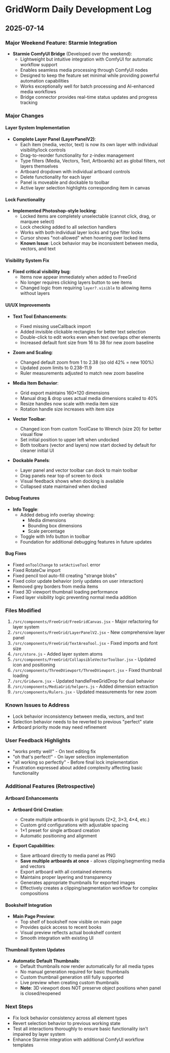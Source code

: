 # GridWorm Daily Development Log

## 2025-07-14

### Major Weekend Feature: Starmie Integration
- **Starmie ComfyUI Bridge** (Developed over the weekend):
  - Lightweight but intuitive integration with ComfyUI for automatic workflow support
  - Enables seamless media processing through ComfyUI nodes
  - Designed to keep the feature set minimal while providing powerful automation capabilities
  - Works exceptionally well for batch processing and AI-enhanced media workflows
  - Bridge connector provides real-time status updates and progress tracking

### Major Changes

#### Layer System Implementation
- **Complete Layer Panel (LayerPanelV2)**:
  - Each item (media, vector, text) is now its own layer with individual visibility/lock controls
  - Drag-to-reorder functionality for z-index management
  - Type filters (Media, Vectors, Text, Artboards) act as global filters, not layers themselves
  - Artboard dropdown with individual artboard controls
  - Delete functionality for each layer
  - Panel is moveable and dockable to toolbar
  - Active layer selection highlights corresponding item in canvas

#### Lock Functionality
- **Implemented Photoshop-style locking**:
  - Locked items are completely unselectable (cannot click, drag, or marquee select)
  - Lock checking added to all selection handlers
  - Works with both individual layer locks and type filter locks
  - Cursor shows "not-allowed" when hovering over locked items
  - **Known Issue**: Lock behavior may be inconsistent between media, vectors, and text

#### Visibility System Fix
- **Fixed critical visibility bug**:
  - Items now appear immediately when added to FreeGrid
  - No longer requires clicking layers button to see items
  - Changed logic from requiring `layer?.visible` to allowing items without layers

#### UI/UX Improvements
- **Text Tool Enhancements**:
  - Fixed missing useCallback import
  - Added invisible clickable rectangles for better text selection
  - Double-click to edit works even when text overlaps other elements
  - Increased default font size from 16 to 38 for new zoom baseline

- **Zoom and Scaling**:
  - Changed default zoom from 1 to 2.38 (so old 42% = new 100%)
  - Updated zoom limits to 0.238-11.9
  - Ruler measurements adjusted to match new zoom baseline

- **Media Item Behavior**:
  - Grid export maintains 160×120 dimensions
  - Manual drag & drop uses actual media dimensions scaled to 40%
  - Resize handles now scale with media item size
  - Rotation handle size increases with item size

- **Vector Toolbar**:
  - Changed icon from custom ToolCase to Wrench (size 20) for better visual flow
  - Set initial position to upper left when undocked
  - Both toolbars (vector and layers) now start docked by default for cleaner initial UI

- **Dockable Panels**:
  - Layer panel and vector toolbar can dock to main toolbar
  - Drag panels near top of screen to dock
  - Visual feedback shows when docking is available
  - Collapsed state maintained when docked

#### Debug Features
- **Info Toggle**:
  - Added debug info overlay showing:
    - Media dimensions
    - Bounding box dimensions
    - Scale percentage
  - Toggle with Info button in toolbar
  - Foundation for additional debugging features in future updates

#### Bug Fixes
- Fixed `onToolChange` to `setActiveTool` error
- Fixed RotateCw import
- Fixed pencil tool auto-fill creating "strange blobs"
- Fixed color update behavior (only updates on user interaction)
- Removed grey borders from media items
- Fixed 3D viewport thumbnail loading performance
- Fixed layer visibility logic preventing normal media addition

### Files Modified
1. `/src/components/FreeGrid/FreeGridCanvas.jsx` - Major refactoring for layer system
2. `/src/components/FreeGrid/LayerPanelV2.jsx` - New comprehensive layer panel
3. `/src/components/FreeGrid/TextAreaTool.jsx` - Fixed imports and font size
4. `/src/store.js` - Added layer system atoms
5. `/src/components/FreeGrid/CollapsibleVectorToolbar.jsx` - Updated icon and positioning
6. `/src/components/ThreeDViewport/ThreeDViewport.jsx` - Fixed thumbnail loading
7. `/src/Gridworm.jsx` - Updated handleFreeGridDrop for dual behavior
8. `/src/components/MediaGrid/helpers.js` - Added dimension extraction
9. `/src/components/Rulers.jsx` - Updated measurements for new zoom

### Known Issues to Address
- Lock behavior inconsistency between media, vectors, and text
- Selection behavior needs to be reverted to previous "perfect" state
- Artboard priority mode may need refinement

### User Feedback Highlights
- "works pretty well!" - On text editing fix
- "oh that's perfect!" - On layer selection implementation
- "all working so perfectly" - Before final lock implementation
- Frustration expressed about added complexity affecting basic functionality

### Additional Features (Retrospective)

#### Artboard Enhancements
- **Artboard Grid Creation**:
  - Create multiple artboards in grid layouts (2×2, 3×3, 4×4, etc.)
  - Custom grid configurations with adjustable spacing
  - 1×1 preset for single artboard creation
  - Automatic positioning and alignment

- **Export Capabilities**:
  - Save artboard directly to media panel as PNG
  - **Save multiple artboards at once** - allows clipping/segmenting media and vectors
  - Export artboard with all contained elements
  - Maintains proper layering and transparency
  - Generates appropriate thumbnails for exported images
  - Effectively creates a clipping/segmentation workflow for complex compositions

#### Bookshelf Integration
- **Main Page Preview**:
  - Top shelf of bookshelf now visible on main page
  - Provides quick access to recent books
  - Visual preview reflects actual bookshelf content
  - Smooth integration with existing UI

#### Thumbnail System Updates
- **Automatic Default Thumbnails**:
  - Default thumbnails now render automatically for all media types
  - No manual generation required for basic thumbnails
  - Custom thumbnail generation still fully supported
  - Live preview when creating custom thumbnails
  - **Note**: 3D viewport does NOT preserve object positions when panel is closed/reopened

### Next Steps
- Fix lock behavior consistency across all element types
- Revert selection behavior to previous working state
- Test all interactions thoroughly to ensure basic functionality isn't impaired by layer system
- Enhance Starmie integration with additional ComfyUI workflow templates
